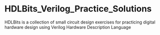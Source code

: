# HDLBits_Verilog_Practice_Solutions
HDLBits is a collection of small circuit design exercises for practicing digital hardware design using Verilog Hardware Description Language
